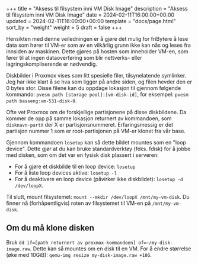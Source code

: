 +++
title = "Aksess til filsystem inni VM Disk Image"
description = "Aksess til filsystem inni VM Disk Image"
date = 2024-02-11T16:00:00+00:00
updated = 2024-02-11T16:00:00+00:00
template = "docs/page.html"
sort_by = "weight"
weight = 5
draft = false
+++

Hensikten med denne veiledningen er å gjøre det mulig for friBytere å lese data som hører til VM-er som av en vilkårlig grunn ikke kan nås og leses fra innsiden av maskinen. Dette gjøres på hosten som inneholder VM-en, som fører til at ingen dataoverføring som blir nettverks- eller lagringskompliserende er nødvendig.

Diskbilder i Proxmox vises som litt spesielle filer, tilsynelatende symlinker. Jeg har ikke klart å se hva som ligger på andre siden, og filen hevder den er 0 bytes stor. Disse filene kan du oppdage lokasjon til gjennom følgende kommando: `pvesm path [storage pool]:[vm-disk-id]`, for eksempel: `pvesm path basseng:vm-531-disk-0`.

Ofte vet Proxmox om de forskjellige partisjonene på disse diskbildene. Da kommer de opp på samme lokasjon returnert av kommandoen, som `disknavn-partX` der X er partisjonsnummeret. Erfaringsmessig er det partisjon nummer 1 som er root-partisjonen på VM-er klonet fra vår base.

Gjennom kommandoen `losetup` kan så dette bildet mountes som en "loop device". Dette gjør at du kan bruke standardverktøy (feks. fdisk) for å jobbe med disken, som om det var en fysisk disk plassert i serveren:
- For å gjøre et diskbilde til en loop device: `losetup`
- For å liste loop devices aktive: `losetup -l`
- For å deaktivere en loop device (påvirker ikke diskbildet): `losetup -d /dev/loopX`.

Til slutt, mount filsystemet: `mount --mkdir /dev/loopX /mnt/my-vm-disk`. Du finner nå (forhåpentligvis) roten av filsystemet til VM-en på `/mnt/my-vm-disk`.

## Om du må klone disken
Bruk `dd if=[path returnert av proxmox-kommandoen] of=~/my-disk-image.raw`. Dette kan så mountes om en disk til en VM. For å endre størrelse (øke med 10GiB): `qemu-img resize my-disk-image.raw +10G`.

